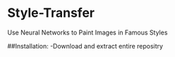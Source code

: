 # Style-Transfer
Use Neural Networks to Paint Images in Famous Styles

##Installation:
-Download and extract entire repositry
